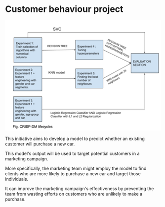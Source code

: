 Customer behaviour project
==============================

![alt text](https://github.com/KenUTS/Customer-Behaviour/blob/e479b882db5f7e1351d5266f6accb300e5ad13a5/Experiments-cycle.png)


This initiative aims to develop a model to predict whether an existing customer will purchase a new car. 

This model's output will be used to target potential customers in a marketing campaign. 

More specifically, the marketing team might employ the model to find clients who are more likely to purchase a new car and target those individuals. 

It can improve the marketing campaign's effectiveness by preventing the team from wasting efforts on customers who are unlikely to make a purchase. 
